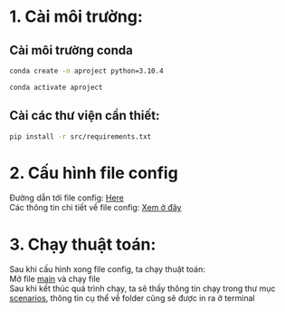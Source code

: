 # 1. Cài môi trường:
## Cài môi trường conda
```sh
conda create -n aproject python=3.10.4 
```
```sh
conda activate aproject
```

## Cài các thư viện cần thiết: 
```sh
pip install -r src/requirements.txt
```

# 2. Cấu hình file config
Đường dẫn tới file config: [Here](src/config/config.yaml)     
Các thông tin chi tiết về file config: [Xem ở đây](https://docs.google.com/document/d/1LUx1bJ7rQLzdNSjNfqua_utZB4P3l-xo-nus0bnrda4/edit?usp=share_link)

# 3. Chạy thuật toán:
Sau khi cấu hình xong file config, ta chạy thuật toán:    
Mở file [main](src/main.py) và chạy file    
Sau khi kết thúc quá trình chạy, ta sẽ thấy thông tin chạy trong thư mục [scenarios](src/scenarios), thông tin cụ thể về folder cũng sẽ được in ra ở terminal